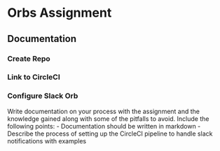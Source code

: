 # Orbs Assignment
## Documentation
### Create Repo
### Link to CircleCI
### Configure Slack Orb
Write documentation on your process with the assignment and the knowledge gained along with some of the pitfalls to avoid. Include the following points: - Documentation should be written in markdown - Describe the process of setting up the CircleCI pipeline to handle slack notifications with examples